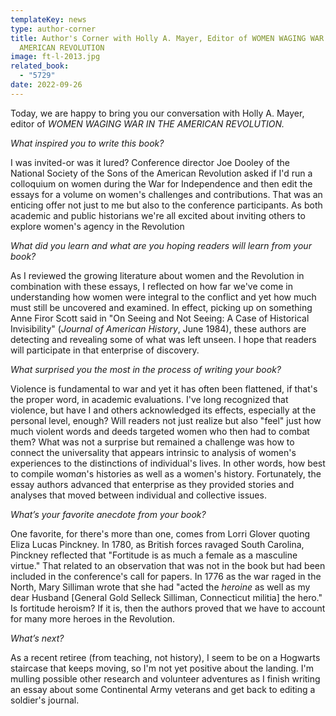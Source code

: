 ```yaml
---
templateKey: news
type: author-corner
title: Author's Corner with Holly A. Mayer, Editor of WOMEN WAGING WAR IN THE
  AMERICAN REVOLUTION
image: ft-l-2013.jpg
related_book:
  - "5729"
date: 2022-09-26
---
```

Today, we are happy to bring you our conversation with Holly A. Mayer, editor of *WOMEN WAGING WAR IN THE AMERICAN REVOLUTION.*

*What inspired you to write this book?* 

I was invited-or was it lured? Conference director Joe Dooley of the National Society of the Sons of the American Revolution asked if I'd run a colloquium on women during the War for Independence and then edit the essays for a volume on women's challenges and contributions. That was an enticing offer not just to me but also to the conference participants. As both academic and public historians we're all excited about inviting others to explore women's agency in the Revolution

*What did you learn and what are you hoping readers will learn from your book?* 

As I reviewed the growing literature about women and the Revolution in combination with these essays, I reflected on how far we've come in understanding how women were integral to the conflict and yet how much must still be uncovered and examined. In effect, picking up on something Anne Firor Scott said in "On Seeing and Not Seeing: A Case of Historical Invisibility" (*Journal of American History*, June 1984), these authors are detecting and revealing some of what was left unseen. I hope that readers will participate in that enterprise of discovery.

*What surprised you the most in the process of writing your book?* 

Violence is fundamental to war and yet it has often been flattened, if that's the proper word, in academic evaluations. I've long recognized that violence, but have I and others acknowledged its effects, especially at the personal level, enough? Will readers not just realize but also "feel" just how much violent words and deeds targeted women who then had to combat them? What was not a surprise but remained a challenge was how to connect the universality that appears intrinsic to analysis of women's experiences to the distinctions of individual's lives. In other words, how best to compile wom*a*n's histories as well as a wom*e*n's history. Fortunately, the essay authors advanced that enterprise as they provided stories and analyses that moved between individual and collective issues.

*What’s your favorite anecdote from your book?*

One favorite, for there's more than one, comes from Lorri Glover quoting Eliza Lucas Pinckney. In 1780, as British forces ravaged South Carolina, Pinckney reflected that "Fortitude is as much a female as a masculine virtue." That related to an observation that was not in the book but had been included in the conference's call for papers. In 1776 as the war raged in the North, Mary Silliman wrote that she had "acted the *heroine* as well as my dear Husband \[General Gold Selleck Silliman, Connecticut militia] the hero." Is fortitude heroism? If it is, then the authors proved that we have to account for many more heroes in the Revolution.

*What’s next?* 

As a recent retiree (from teaching, not history), I seem to be on a Hogwarts staircase that keeps moving, so I'm not yet positive about the landing. I'm mulling possible other research and volunteer adventures as I finish writing an essay about some Continental Army veterans and get back to editing a soldier's journal.